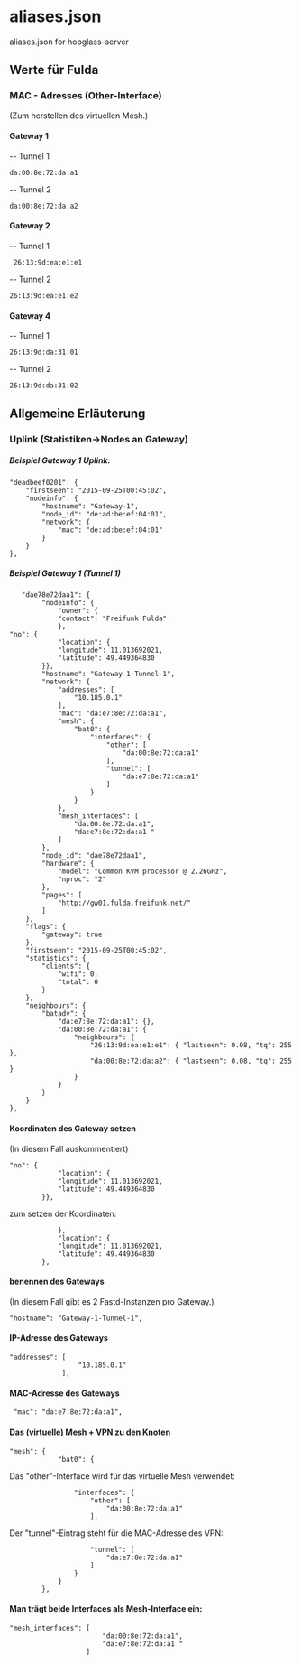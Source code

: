 # aliases.json
aliases.json for hopglass-server

## Werte für Fulda

### MAC - Adresses (Other-Interface)
(Zum herstellen des virtuellen Mesh.)

#### Gateway 1

-- Tunnel 1

    da:00:8e:72:da:a1 
-- Tunnel 2

    da:00:8e:72:da:a2 

#### Gateway 2

-- Tunnel 1

     26:13:9d:ea:e1:e1
-- Tunnel 2

    26:13:9d:ea:e1:e2 

#### Gateway 4

-- Tunnel 1

    26:13:9d:da:31:01 
    
-- Tunnel 2

    26:13:9d:da:31:02 

## Allgemeine Erläuterung
### Uplink (Statistiken->Nodes an Gateway)

##### Beispiel Gateway 1 Uplink:
    
    "deadbeef0201": {
        "firstseen": "2015-09-25T00:45:02",
        "nodeinfo": {
            "hostname": "Gateway-1",
            "node_id": "de:ad:be:ef:04:01",
            "network": {
                "mac": "de:ad:be:ef:04:01"
            }
        }
    },
    
##### Beispiel Gateway 1 (Tunnel 1)

       "dae78e72daa1": {
            "nodeinfo": {
                "owner": {
                "contact": "Freifunk Fulda"
                },
    "no": {
                "location": {
                "longitude": 11.013692021,
                "latitude": 49.449364830
            }},
            "hostname": "Gateway-1-Tunnel-1",
            "network": {
                "addresses": [
                    "10.185.0.1"
                ],
                "mac": "da:e7:8e:72:da:a1",
                "mesh": {
                    "bat0": {
                        "interfaces": {
                            "other": [
                                "da:00:8e:72:da:a1"
                            ],
                            "tunnel": [
                                "da:e7:8e:72:da:a1"
                            ]
                        }
                    }
                },
                "mesh_interfaces": [
                    "da:00:8e:72:da:a1",
                    "da:e7:8e:72:da:a1 "
                ]
            },
            "node_id": "dae78e72daa1",
            "hardware": {
                "model": "Common KVM processor @ 2.26GHz",
                "nproc": "2"
            },
            "pages": [
                "http://gw01.fulda.freifunk.net/"
            ]
        },
        "flags": {
            "gateway": true
        },
        "firstseen": "2015-09-25T00:45:02",
        "statistics": {
            "clients": {
                "wifi": 0,
                "total": 0
            }
        },
        "neighbours": {
            "batadv": {
                "da:e7:8e:72:da:a1": {},
                "da:00:8e:72:da:a1": {
                    "neighbours": {
                        "26:13:9d:ea:e1:e1": { "lastseen": 0.08, "tq": 255 },
                        "da:00:8e:72:da:a2": { "lastseen": 0.08, "tq": 255 }
                    }
                }
            }
        }
    },  
    
#### Koordinaten des Gateway setzen
(In diesem Fall auskommentiert)  

    "no": {
                "location": {
                "longitude": 11.013692021,
                "latitude": 49.449364830
            }},

zum setzen der Koordinaten:

				},
                "location": {
                "longitude": 11.013692021,
                "latitude": 49.449364830
            },
            
#### benennen des Gateways
(In diesem Fall gibt es 2 Fastd-Instanzen pro Gateway.)

    "hostname": "Gateway-1-Tunnel-1",
    
#### IP-Adresse des Gateways

    "addresses": [
                     "10.185.0.1"
                 ],

#### MAC-Adresse des Gateways

     "mac": "da:e7:8e:72:da:a1",


#### Das (virtuelle) Mesh + VPN zu den Knoten

    "mesh": {
                "bat0": {

Das "other"-Interface wird für das virtuelle Mesh verwendet:

                    "interfaces": {
                        "other": [
                            "da:00:8e:72:da:a1"
                        ],
Der "tunnel"-Eintrag steht für die MAC-Adresse des VPN:

                        "tunnel": [
                            "da:e7:8e:72:da:a1"
                        ]
                    }
                }
            },

#### Man trägt beide Interfaces als Mesh-Interface ein:

    "mesh_interfaces": [
                           "da:00:8e:72:da:a1",
                           "da:e7:8e:72:da:a1 "
                       ]


